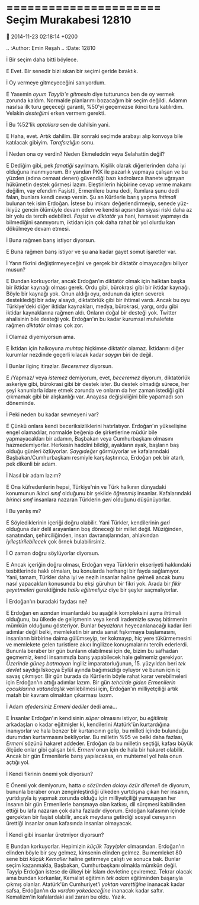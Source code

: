 ======================
Seçim Murakabesi 12810
======================

:date: 2014-11-23 02:18:14 +0200

.. :Author: Emin Reşah
.. :Date:   12810

İ
    Bir seçim daha bitti böylece.

E
    Evet. Bir senedir bizi sıkan bir seçimi geride bıraktık.

İ
    Oy vermeye gitmeyeceğini sanıyordum.

E
    Yasemin *oyum Tayyib'e gitmesin* diye tutturunca ben de oy vermek
    zorunda kaldım. Normalde planlarımı bozacağım bir seçim değildi.
    Adamın nasılsa ilk turu geçeceği garanti, %50'yi geçemezse ikinci
    tura katılırdım. Velakin *desteğimi* erken vermem gerekti.

İ
    Bu %52'lik *aptallara* sen de dahilsin yani.

E
    Haha, evet. Artık dahilim. Bir sonraki seçimde arabayı alıp konvoya
    bile katılacak gibiyim. *Tarafsızlığın* sonu.

İ
    Neden ona oy verdin? Neden Ekmeleddin veya Selahattin değil?

E
    Dediğim gibi, pek *fanatiği* sayılmam. Kişilik olarak diğerlerinden
    daha iyi olduğuna inanmıyorum. Bir yandan PKK ile pazarlık yapmaya
    çalışan ve bu yüzden (adına cemaat denen) güvendiği bazı kadrolarca
    ihanete uğrayan hükümetin destek görmesi lazım. Eleştirilerin
    hiçbirine cevap verme makamı değilim, vay efendim Faşistti,
    Ermenilere bunu dedi, Rumlara şunu dedi falan, bunlara kendi cevap
    versin. Şu an Kürtlerle barış yapma *ihtimali* bulunan tek isim
    Erdoğan. İstese bu imkanı değerlendirmeyip, senede yüz-ikiyüz gencin
    ölümüyle devam eden ve kendisi açısından siyasi riski daha az bir
    yolu da tercih edebilirdi. *Faşist* ve *diktatör* ya hani, hamaset
    yapmayı da bilmediğini sanmıyorum, iktidarı için çok daha rahat bir
    yol olurdu kan dökülmeye devam etmesi.

İ
    Buna rağmen barış istiyor diyorsun.

E
    Buna rağmen barış istiyor ve şu ana kadar gayet somut işaretler var.

İ
    Yarın fikrini değiştirmeyeceğini ve gerçek bir diktatör olmayacağını
    biliyor musun?

E
    Bundan korkuyorlar, ancak Erdoğan'ın diktatör olmak için halktan
    başka bir iktidar kaynağı olması gerek. Ordu gibi, bürokrasi gibi
    bir iktidar kaynağı. Böyle bir kaynağı yok. Onun aldığı oyu, ordunun
    da içten severek desteklediği bir aday alsaydı, diktatörlük gibi bir
    ihtimal vardı. Ancak bu oyu Türkiye'deki diğer iktidar kaynakları,
    medya, bürokrasi, yargı, ordu gibi iktidar kaynaklarına rağmen aldı.
    Onların doğal bir desteği yok. Twitter ahalisinin bile desteği yok.
    Erdoğan'ın bu kadar kurumsal muhalefete rağmen *diktatör* olması çok
    zor.

İ
    Olamaz diyemiyorsun ama.

E
    İktidarı için halkoyuna *muhtaç* hiçkimse diktatör olamaz.
    İktidarını diğer kurumlar nezdinde geçerli kılacak kadar *saygın*
    biri de değil.

İ
    Bunlar ilginç itirazlar. *Beceremez* diyorsun.

E
    /Yapmaz/ veya *istemez* demiyorum, evet, *beceremez* diyorum,
    diktatörlük askeriye gibi, bürokrasi gibi bir destek ister. Bu
    destek olmadığı sürece, her şeyi kanunlarla idare etmek zorunda ve
    onların da her zaman istediği gibi çıkmamak gibi bir alışkanlığı
    var. Anayasa değişikliğini bile yapamadı son döneminde.

İ
    Peki neden bu kadar sevmeyeni var?

E
    Çünkü onlara kendi beceriksizliklerini hatırlatıyor. Erdoğan'ın
    yükselişine engel olamadılar, normalde beğenip de şirketlerine müdür
    bile yapmayacakları bir adamın, Başbakan veya Cumhurbaşkanı olmasını
    hazmedemiyorlar. Herkesin haddini bildiği, ayakların ayak, başların
    baş olduğu günleri özlüyorlar. *Saygıdeğer* görmüyorlar ve
    kafalarındaki Başbakan/Cumhurbaşkanı resmiyle karşılaştırınca,
    Erdoğan pek bir atarlı, pek dikenli bir adam.

İ
    Nasıl bir adam lazım?

E
    Ona küfredenlerin hepsi, Türkiye'nin ve Türk halkının dünyadaki
    konumunun *ikinci sınıf* olduğunu bir şekilde *öğrenmiş* insanlar.
    Kafalarındaki *birinci sınıf* insanlara nazaran Türklerin *geri*
    olduğunu düşünüyorlar.

İ
    Bu yanlış mı?

E
    Söylediklerinin içeriği doğru olabilir. Yani Türkler, kendilerinin
    *geri* olduğuna dair delil arayanların boş döneceği bir millet
    değil. Müziğinden, sanatından, şehirciliğinden, insan
    davranışlarından, ahlakından *iyileştirilebilecek* çok örnek
    bulabilirsiniz.

İ
    O zaman doğru söylüyorlar diyorsun.

E
    Ancak içeriğin doğru olması, Erdoğan veya Türklerin ekseriyeti
    hakkındaki tesbitlerinde haklı olmaları, bu konularda herhangi bir
    fayda sağlamıyor. Yani, tamam, Türkler daha iyi ve nezih insanlar
    haline gelmeli ancak bunu nasıl yapacakları konusunda bu ekşi
    güruhun bir fikri yok. Arada bir *fikir şeyetmeleri* gerektiğinde
    *halkı eğitmeliyiz* diye bir şeyler saçmalıyorlar.

İ
    Erdoğan'ın buradaki faydası ne?

E
    Erdoğan en azından insanlardaki bu aşağılık kompleksini aşma
    ihtimali olduğunu, bu ülkede de gelişmenin veya kendi irademizle
    savaş bitirmenin mümkün olduğunu gösteriyor. Bunlar *beyazların*
    heyecanlanacağı kadar ileri adımlar değil belki, memleketin bir anda
    sanat fışkırmaya başlamasını, insanların birbirine daima gülümseyip,
    ter kokmayıp, hiç yere tükürmemesini ve memlekete gelen turistlere
    akıcı İngilizce konuşmalarını tercih ederlerdi. Bununla beraber bir
    gün bunların olabilmesi için de, bizim bu safhadan geçmemiz, kendi
    insanımızla barış yapabilecek hale gelmemiz gerekiyor. *Üzerinde
    güneş batmayan* İngiliz imparatorluğunun, 15. yüzyıldan beri *tek
    devlet* saydığı İskoçya Eylül ayında bağımsızlığı oyluyor ve bunun
    için iç savaş çıkmıyor. Bir gün burada da Kürtlerin böyle rahat
    karar verebilmeleri için Erdoğan'ın attığı adımlar lazım. Bir gün
    *tehcirde giden Ermenilerin çocuklarına vatandaşlık* verilebilmesi
    için, Erdoğan'ın milliyetçiliği artık matah bir kavram olmaktan
    çıkarması lazım.

İ
    Adam *afedersiniz Ermeni dediler* dedi ama...

E
    İnsanlar Erdoğan'ın kendisinin *süper* olmasını istiyor, bu
    *eğitilmiş* arkadaşları o kadar eğitmişler ki, kendilerini
    Atatürk'ün kurtardığına inanıyorlar ve hala benzer bir kurtarıcının
    gelip, bu milleti içinde bulunduğu durumdan kurtarmasını
    bekliyorlar. Bu milletin %95 ve belki daha fazlası, *Ermeni* sözünü
    hakaret addeder. Erdoğan da bu milletin seçtiği, kafası büyük ölçüde
    onlar gibi çalışan biri. *Ermeni* onun için de hala bir hakaret
    olabilir. Ancak bir gün Ermenilerle barış yapılacaksa, en muhtemel
    yol hala onun açtığı yol.

İ
    Kendi fikrinin önemi yok diyorsun?

E
    Önemi yok demiyorum, hatta *o sözünden dolayı özür dilemeli* de
    diyorum, bununla beraber onun zenginleştirdiği ülkeden yurtdışına
    çıkan her insanın, yurtdışıyla iş yapmak zorunda olduğu için
    milliyetçiliği yumuşayan her insanın bir gün Ermenilerle barışmaya
    olan katkısı, dil sürçmesi kabilinden ettiği bu lafa nazaran çok
    daha fazladır diyorum. Erdoğan kafasının içinde gerçekten bir faşist
    olabilir, ancak meydana getirdiği sosyal cereyanın ürettiği insanlar
    onun kafasında insanlar olmayacak.

İ
    Kendi gibi insanlar üretmiyor diyorsun?

E
    Bundan korkuyorlar. Hepimizin *küçük Tayyipler* olmasından.
    Erdoğan'ın elinden böyle bir şey gelmez, kimsenin elinden gelmez. Bu
    memleket 80 sene bizi *küçük Kemaller* haline getirmeye çalıştı ve
    sonuca bak. Bunlar seçim kazanmakla, Başbakan, Cumhurbaşkanı olmakla
    mümkün değil. Tayyip Erdoğan istese de ülkeyi bir İslam devletine
    çeviremez. Tekrar olacak ama bundan korkanlar, Kemalist eğitimin
    *tek adam* eğitiminden başarıyla çıkmış olanlar. Atatürk'ün
    Cumhuriyet'i *yoktan varettiğine* inanacak kadar safsa, Erdoğan'ın
    da *vardan yokedeceğine* inanacak kadar saftır. Kemalizm'in
    kafalardaki asıl zararı bu oldu. Yazık.
